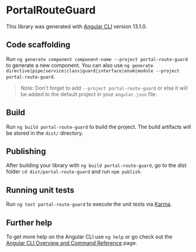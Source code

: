 # PortalRouteGuard

This library was generated with [Angular CLI](https://github.com/angular/angular-cli) version 13.1.0.

## Code scaffolding

Run `ng generate component component-name --project portal-route-guard` to generate a new component. You can also use `ng generate directive|pipe|service|class|guard|interface|enum|module --project portal-route-guard`.
> Note: Don't forget to add `--project portal-route-guard` or else it will be added to the default project in your `angular.json` file. 

## Build

Run `ng build portal-route-guard` to build the project. The build artifacts will be stored in the `dist/` directory.

## Publishing

After building your library with `ng build portal-route-guard`, go to the dist folder `cd dist/portal-route-guard` and run `npm publish`.

## Running unit tests

Run `ng test portal-route-guard` to execute the unit tests via [Karma](https://karma-runner.github.io).

## Further help

To get more help on the Angular CLI use `ng help` or go check out the [Angular CLI Overview and Command Reference](https://angular.io/cli) page.
